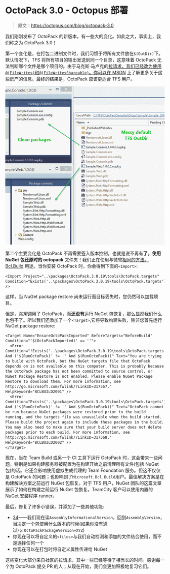 # OctoPack 3.0 - Octopus 部署

> 原文：<https://octopus.com/blog/octopack-3.0>

我们刚刚发布了 OctoPack 的新版本，有一些大的变化。如此之大，事实上，我们称之为 OctoPack 3.0！

第一个变化是，在打包二进制文件时，我们习惯于将所有文件放在`$(OutDir)`下。默认情况下，TFS 将所有项目的输出发送到同一个目录，这意味着 OctoPack 无法判断哪个文件是哪个项目的。由于马克斯·马卢克的[拉请求，我们已经改为使用`@(FileWrites)`和`@(FileWritesShareable)`。你可以](https://github.com/OctopusDeploy/OctoPack/pull/12)[在 MSDN](http://msdn.microsoft.com/en-us/magazine/dd419659.aspx) 上了解更多关于这些房产的信息。最终的结果是，OctoPack 应该更适合 TFS 用户。

![Messy TFS drop folder, but clean NuGet packages](img/555893a380839bd905c683762af9e320.png)

第二个主要变化是 OctoPack 不再需要签入版本控制。也就是说不再有**了。使用 NuGet 包还原时的 octopack** 文件夹！我们正在使用与微软[相同的方法。Bcl.Build](https://www.nuget.org/packages/Microsoft.Bcl.Build/) 用途。当你安装 OctoPack 时，你会得到下面的`<Import>`:

```
<Import Project="..\packages\OctoPack.3.0.19\tools\OctoPack.targets" Condition="Exists('..\packages\OctoPack.3.0.19\tools\OctoPack.targets')" /> 
```

这样，当 NuGet package restore 尚未运行而目标丢失时，您仍然可以加载项目。

但是，*如果*调用了 OctoPack，而**还没有**运行 NuGet 包恢复，那么显然我们什么也包不了。所以我们还添加了一个`<Target>`,它将导致构建失败，除非您首先运行 NuGet package restore:

```
<Target Name="EnsureOctoPackImported" BeforeTargets="BeforeBuild" Condition="'$(OctoPackImported)' == ''">
  <Error Condition="!Exists('..\packages\OctoPack.3.0.19\tools\OctoPack.targets') And ('$(RunOctoPack)' != '' And $(RunOctoPack))" Text="You are trying to build with OctoPack, but the NuGet targets file that OctoPack depends on is not available on this computer. This is probably because the OctoPack package has not been committed to source control, or NuGet Package Restore is not enabled. Please enable NuGet Package Restore to download them. For more information, see http://go.microsoft.com/fwlink/?LinkID=317567." HelpKeyword="BCLBUILD2001" />
  <Error Condition="Exists('..\packages\OctoPack.3.0.19\tools\OctoPack.targets') And ('$(RunOctoPack)' != '' And $(RunOctoPack))" Text="OctoPack cannot be run because NuGet packages were restored prior to the build running, and the targets file was unavailable when the build started. Please build the project again to include these packages in the build. You may also need to make sure that your build server does not delete packages prior to each build. For more information, see http://go.microsoft.com/fwlink/?LinkID=317568." HelpKeyword="BCLBUILD2002" />
</Target> 
```

现在，当在 Team Build 或另一个 CI 工具下运行 OctoPack 时，这会带来一些问题，特别是如果构建服务器被配置为在构建开始之前清理所有文件(包括 NuGet 包)的话。它还会影响使用虚拟生成代理的 Team Foundation 服务。但这不仅仅是 OctoPack 的问题；也影响到了`Microsoft.Bcl.Build`用户。最佳解决方案是在构建解决方案之前运行 NuGet 包恢复。对于 TFS 用户，NuGet 团队的这篇文章展示了如何在构建之前运行 NuGet 包恢复。TeamCity 客户可以使用内置的 [NuGet 安装程序](http://blog.jetbrains.com/teamcity/2013/08/nuget-package-restore-with-teamcity/) runner。

最后，修复了许多小错误，并添加了一些其他功能:

*   [34](https://github.com/OctopusDeploy/OctoPack/pull/34)——我们现在读`AssemblyInformationalVersion`，回到`AssemblyVersion`，当决定一个包使用什么版本的时候(如果你没有通过`/p:OctoPackPackageVersion=XYZ`)
*   你现在可以将自定义的`<files>`与我们自动检测和添加的文件结合使用，而不是选择任何一个
*   你现在可以在打包时将自定义属性传递给 NuGet

这些变化大部分来自社区的拉请求，其中一些已经等待了相当长的时间。感谢每一个为 OctoPack 提交 PR 的人；从现在开始，我们会更加积极地复习它们。
